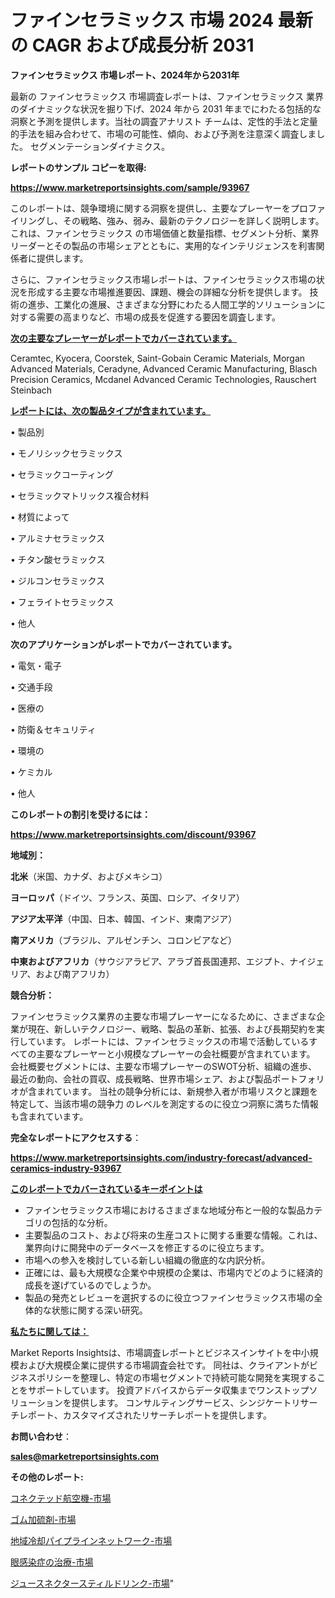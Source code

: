 # ファインセラミックス 市場 2024 最新の CAGR および成長分析 2031

<strong>ファインセラミックス 市場レポート、2024年から2031年</strong>

最新の ファインセラミックス 市場調査レポートは、ファインセラミックス 業界のダイナミックな状況を掘り下げ、2024 年から 2031 年までにわたる包括的な洞察と予測を提供します。当社の調査アナリスト チームは、定性的手法と定量的手法を組み合わせて、市場の可能性、傾向、および予測を注意深く調査しました。 セグメンテーションダイナミクス。



<strong>レポートのサンプル コピーを取得:</strong> <a href=https://www.marketreportsinsights.com/sample/93967>

<strong><u>https://www.marketreportsinsights.com/sample/93967</u></strong></a>

このレポートは、競争環境に関する洞察を提供し、主要なプレーヤーをプロファイリングし、その戦略、強み、弱み、最新のテクノロジーを詳しく説明します。 これは、ファインセラミックス の市場価値と数量指標、セグメント分析、業界リーダーとその製品の市場シェアとともに、実用的なインテリジェンスを利害関係者に提供します。

さらに、ファインセラミックス市場レポートは、ファインセラミックス市場の状況を形成する主要な市場推進要因、課題、機会の詳細な分析を提供します。 技術の進歩、工業化の進展、さまざまな分野にわたる人間工学的ソリューションに対する需要の高まりなど、市場の成長を促進する要因を調査します。



<strong><u>次の主要なプレーヤーがレポートでカバーされています。</u></strong>

Ceramtec, Kyocera, Coorstek, Saint-Gobain Ceramic Materials, Morgan Advanced Materials, Ceradyne, Advanced Ceramic Manufacturing, Blasch Precision Ceramics, Mcdanel Advanced Ceramic Technologies, Rauschert Steinbach



<strong><u><b>レポートには、次の製品タイプが含まれています。</b></u></strong>

• 製品別

• モノリシックセラミックス

• セラミックコーティング

• セラミックマトリックス複合材料

• 材質によって

• アルミナセラミックス

• チタン酸セラミックス

• ジルコンセラミックス

• フェライトセラミックス

• 他人



<strong><b>次のアプリケーションがレポートでカバーされています。</b></strong>

• 電気・電子

• 交通手段

• 医療の

• 防衛＆セキュリティ

• 環境の

• ケミカル

• 他人



<strong><b>このレポートの割引を受けるには：</b></strong><a href=https://www.marketreportsinsights.com/discount/93967>

<strong><u>https://www.marketreportsinsights.com/discount/93967</u></strong></a>



<strong>地域別：</strong>



<strong>北米</strong>（米国、カナダ、およびメキシコ）



<strong>ヨーロッパ</strong>（ドイツ、フランス、英国、ロシア、イタリア）



<strong>アジア太平洋</strong>（中国、日本、韓国、インド、東南アジア）



<strong>南アメリカ</strong>（ブラジル、アルゼンチン、コロンビアなど）



<strong>中東およびアフリカ</strong>（サウジアラビア、アラブ首長国連邦、エジプト、ナイジェリア、および南アフリカ）



<strong>競合分析：</strong>

ファインセラミックス業界の主要な市場プレーヤーになるために、さまざまな企業が現在、新しいテクノロジー、戦略、製品の革新、拡張、および長期契約を実行しています。 レポートには、ファインセラミックスの市場で活動しているすべての主要なプレーヤーと小規模なプレーヤーの会社概要が含まれています。 会社概要セグメントには、主要な市場プレーヤーのSWOT分析、組織の進歩、最近の動向、会社の買収、成長戦略、世界市場シェア、および製品ポートフォリオが含まれています。 当社の競争分析には、新規参入者が市場リスクと課題を特定して、当該市場の競争力 のレベルを測定するのに役立つ洞察に満ちた情報も含まれています。



<strong>完全なレポートにアクセスする</strong>：

<a href=https://www.marketreportsinsights.com/industry-forecast/advanced-ceramics-industry-93967>

<strong><u>https://www.marketreportsinsights.com/industry-forecast/advanced-ceramics-industry-93967</u></strong></a>



<strong><u><b>このレポートでカバーされているキーポイントは</b></u></strong>
<ul>
  <li>ファインセラミックス市場におけるさまざまな地域分布と一般的な製品カテゴリの包括的な分析。</li>
  <li>主要製品のコスト、および将来の生産コストに関する重要な情報。これは、業界向けに開発中のデータベースを修正するのに役立ちます。</li>
  <li>市場への参入を検討している新しい組織の徹底的な内訳分析。</li>
  <li>正確には、最も大規模な企業や中規模の企業は、市場内でどのように経済的成長を遂げているのでしょうか。</li>
  <li>製品の発売とレビューを選択するのに役立つファインセラミックス市場の全体的な状態に関する深い研究。</li>
</ul>


<strong><u><b>私たちに関しては：</b></u></strong>

Market Reports Insightsは、市場調査レポートとビジネスインサイトを中小規模および大規模企業に提供する市場調査会社です。 同社は、クライアントがビジネスポリシーを整理し、特定の市場セグメントで持続可能な開発を実現することをサポートしています。 投資アドバイスからデータ収集までワンストップソリューションを提供します。 コンサルティングサービス、シンジケートリサーチレポート、カスタマイズされたリサーチレポートを提供します。



<strong><b>お問い合わせ</b></strong>：

<a href=mailto:sales@marketreportsinsights.com>

<strong><u>sales@marketreportsinsights.com</u></strong></a>



<strong>その他のレポート:</strong>

<a href=https://www.linkedin.com/pulse/コネクテッド航空機-市場-2030-年までの需要に焦点を当てた-2023-danwf/>コネクテッド航空機-市場</a>

<a href=https://www.linkedin.com/pulse/ゴム加硫剤-市場-2023-最新の-cagr-および成長分析-2030-x5zwf/>ゴム加硫剤-市場</a>

<a href=https://www.linkedin.com/pulse/地域冷却パイプラインネットワーク-市場-2023-swot-分析と最新イノベーション-pj5wf/>地域冷却パイプラインネットワーク-市場</a>

<a href=https://www.linkedin.com/pulse/眼感染症の治療-市場-2023-新興市場-将来の動向と市場需要-2030-hxuqf/>眼感染症の治療-市場</a>

<a href=https://www.linkedin.com/pulse/ジュースネクタースティルドリンク-市場-2023-swot-分析と最新イノベーション-gq7lf/>ジュースネクタースティルドリンク-市場</a>"
